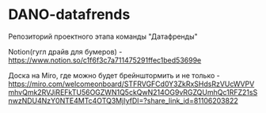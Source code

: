 # DANO-datafrends
Репозиторий проектного этапа команды "Датафренды"

Notion(гугл драйв для бумеров) - https://www.notion.so/c1f6f3c7a711475291ffec1bed53699e

Доска на Miro, где можно будет брейнштормить и не только - https://miro.com/welcomeonboard/STFRVGFCd0Y3ZkRxSHdsRzVUcWVPVmhvQmk2RVJiREFkTU56OGZWN1Q5ckQwN214OG9vRGZQUmhQc1RFZ21sSnwzNDU4NzY0NTE4MTc4OTQ3MjIyfDI=?share_link_id=81106203822
